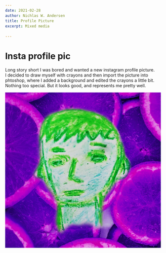 ```yaml
---
date: 2021-02-28
author: Nichlas W. Andersen
title: Profile Picture
excerpt: Mixed media

---
```

# Insta profile pic

Long story short I was bored and wanted a new instagram profile picture.  
I decided to draw myself with crayons and then import the picture into phtoshop, where I added a background and edited the crayons a little bit. Nothing too special. But it looks good, and represents me pretty well. 

![](/uploads/final.png)